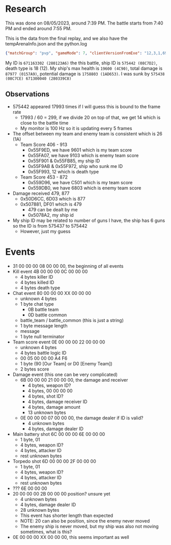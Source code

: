 # Research
This was done on 08/05/2023, around 7:39 PM. The battle starts from 7:40 PM and ended around 7:55 PM.

This is the data from the final replay, and we also have the tempArenaInfo.json and the python.log
```json
{"matchGroup": "pvp", "gameMode": 7, "clientVersionFromExe": "12,3,1,6965290", "scenarioUiCategoryId": 0, "eventType": "", "mapDisplayName": "01_solomon_islands", "mapId": 1, "clientVersionFromXml": "12,3,1,6965290", "weatherParams": {"0": ["PCOW003_Cloudy"], "1": ["PCOW005_Evening"], "2": ["PCOW005_Evening", "PCOW002_Storm"]}, "disabledShipClasses": [], "playersPerTeam": 12, "duration": 1200, "name": "12x12", "scenario": "Domination_3point", "playerID": 0, "vehicles": [{"shipId": 4290689008, "relation": 2, "id": 671300040, "name": "crazy_wanna"}, {"shipId": 4290689008, "relation": 1, "id": 671203957, "name": "Samuel_Lau_SL"}, {"shipId": 4186879312, "relation": 0, "id": 671163302, "name": "HenryQuan"}, {"shipId": 4186879440, "relation": 2, "id": 537194997, "name": "aaakkkiii"}, {"shipId": 4186847184, "relation": 1, "id": 268378400, "name": ":Tirpitz:"}, {"shipId": 4186879312, "relation": 1, "id": 268378401, "name": ":Radford:"}, {"shipId": 4186912208, "relation": 1, "id": 268378402, "name": ":Tributs:"}, {"shipId": 4082055120, "relation": 1, "id": 268378403, "name": ":Jellicoe:"}, {"shipId": 4186846416, "relation": 1, "id": 268378404, "name": ":Cunningham:"}, {"shipId": 4293867216, "relation": 1, "id": 268378405, "name": ":Spee:"}, {"shipId": 4279154384, "relation": 1, "id": 268378406, "name": ":Popov:"}, {"shipId": 4186879760, "relation": 1, "id": 268378407, "name": ":Beatty:"}, {"shipId": 4186846672, "relation": 1, "id": 268378408, "name": ":Zavoyko:"}, {"shipId": 4266538992, "relation": 2, "id": 268378409, "name": ":Fletcher:"}, {"shipId": 4186847056, "relation": 2, "id": 268378410, "name": ":Tegetthoff:"}, {"shipId": 4186879760, "relation": 2, "id": 268378411, "name": ":Souchon:"}, {"shipId": 4082054960, "relation": 2, "id": 268378412, "name": ":Buckmaster:"}, {"shipId": 4082054960, "relation": 2, "id": 268378413, "name": ":Warrender:"}, {"shipId": 4186846512, "relation": 2, "id": 268378414, "name": ":Goltz:"}, {"shipId": 4186912208, "relation": 2, "id": 268378415, "name": ":Spruance:"}, {"shipId": 4186879728, "relation": 2, "id": 268378416, "name": ":Schofield:"}, {"shipId": 4186879728, "relation": 2, "id": 268378417, "name": ":Pakenham:"}, {"shipId": 4269684432, "relation": 2, "id": 268378418, "name": ":Lee:"}, {"shipId": 4266538992, "relation": 1, "id": 268378399, "name": ":Ghormley:"}], "gameType": "RandomBattle", "dateTime": "08.05.2023 19:39:32", "mapName": "spaces/01_solomon_islands", "playerName": "HenryQuan", "scenarioConfigId": 14, "teamsCount": 2, "playerVehicle": "PVSC103-Vicente-Guerrero", "battleDuration": 1200, "mapBorder": null}
```
My ID is `671163302 (280123A6)` the this battle, ship ID is `575442 (08C7D2)`, death type is 18 (12). My ship's max health is `19600 (4C90)`, total damage is `87977 (0157A9)`, potential damage is `1758803 (1AD653)`. I was sunk by `575438 (08C7CE) 671300040 (280339C8)`

## Observations
- 575442 appeared 17993 times if I will guess this is bound to the frame rate
    - 17993 / 60 = 299, if we divide 20 on top of that, we get 14 which is close to the battle time
    - My monitor is 100 Hz so it is updating every 5 frames
- The offset between my team and enemy team is consistent which is 26 (1A)
    - Team Score 406 - 913
        - 0x55F9ED, we have 9601 which is my team score
        - 0x55FA07, we have 9103 which is enemy team score
        - 0x55F901 & 0x55FB85, my ship ID
        - 0x55F9AB & 0x55F972, ship who sunk me ID
        - 0x55F993, 12 which is death type
    - Team Score 453 - 872
        - 0x559D96, we have C501 which is my team score
        - 0x559DB0, we have 6803 which is enemy team score
- Damage received 479, 877
    - 0x50D6CC, 6D03 which is 877
    - 0x507881, DF01 which is 479
        - 479 can be dealt by me
        - 0x5078A2, my ship id
- My ship ID may be related to number of guns I have, the ship has 6 guns so the ID is from 575437 to 575442
    - However, just my guess

# Events
- 31 00 00 00 08 00 00 00, the beginning of all events
- Kill event 4B 00 00 00 0C 00 00 00
    - 4 bytes killer ID
    - 4 bytes killed ID
    - 4 bytes death type
- Chat event 80 00 00 00 XX 00 00 00
    - unknown 4 bytes
    - 1 byte chat type
        - 0B battle team
        - 0D battle common
    - battle_team / battle_common (this is just a string)
    - 1 byte message length
    - message
    - 1 byte null terminator
- Team score event 0E 00 00 00 22 00 00 00
    - unknown 4 bytes
    - 4 bytes battle logic ID
    - 00 05 00 00 00 A4 F6
    - 1 byte (90 [Our Team] or D0 [Enemy Team])
    - 2 bytes score
- Damage event (this one can be very complicated)
    - 6B 00 00 00 21 00 00 00, the damage and receiver
        - 4 bytes, weapon ID?
        - 4 bytes, 00 00 00 00
        - 4 bytes, shot ID?
        - 4 bytes, damage receiver ID
        - 4 bytes, damage amount
        - 13 unknown bytes
    - 0E 00 00 00 07 00 00 00, the damage dealer if ID is valid?
        - 4 unknown bytes
        - 4 bytes, damage dealer ID
- Main battery shot 6C 00 00 00 6E 00 00 00
    - 1 byte, 01
    - 4 bytes, weapon ID?
    - 4 bytes, attacker ID
    - rest unknown bytes
- Torpedo shot 6D 00 00 00 2F 00 00 00
    - 1 byte, 01
    - 4 bytes, weapon ID?
    - 4 bytes, attacker ID
    - rest unknown bytes
- ??? 6E 00 00 00
- 20 00 00 00 2B 00 00 00 position? unsure yet
    - 4 unknown bytes
    - 4 bytes, damage dealer ID
    - 28 unknown bytes
    - This event has shorter length than expected
    - NOTE: 20 can also be position, since the enemy never moved
    - The enemy ship is never moved, but my ship was also not moving sometimes, what is this?
- 0E 00 00 00 XX 00 00 00, this seems important as well
